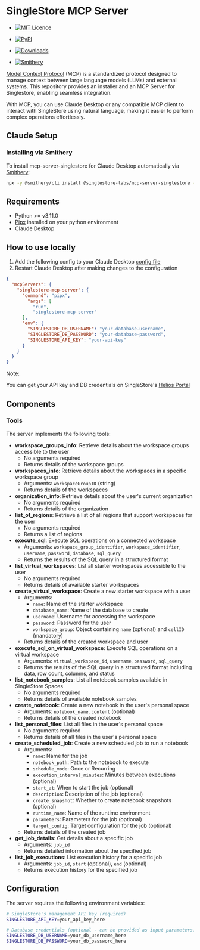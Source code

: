 # SingleStore MCP Server

- [![MIT Licence](https://img.shields.io/badge/License-MIT-yellow.svg)](https://github.com/singlestore-labs/mcp-server-singlestore/blob/main/LICENSE)

- [![PyPI](https://img.shields.io/pypi/v/singlestore-mcp-server)](https://pypi.org/project/singlestore-mcp-server/)

- [![Downloads](https://static.pepy.tech/badge/singlestore-mcp-server)](https://pepy.tech/project/singlestore-mcp-server)

- [![Smithery](https://smithery.ai/badge/@singlestore-labs/mcp-server-singlestore)](https://smithery.ai/server/@singlestore-labs/mcp-server-singlestore)

[Model Context Protocol]((https://modelcontextprotocol.io/introduction)) (MCP) is a standardized protocol designed to manage context between large language models (LLMs) and external systems. This repository provides an installer and an MCP Server for Singlestore, enabling seamless integration.

With MCP, you can use Claude Desktop or any compatible MCP client to interact with SingleStore using natural language, making it easier to perform complex operations effortlessly.

## Claude Setup

### Installing via Smithery

To install mcp-server-singlestore for Claude Desktop automatically via [Smithery](https://smithery.ai/server/@singlestore-labs/mcp-server-singlestore):

```bash
npx -y @smithery/cli install @singlestore-labs/mcp-server-singlestore --client claude
```

## Requirements

- Python >= v3.11.0
- [Pipx](https://pipx.pypa.io/stable/) installed on your python environment
- Claude Desktop

## How to use locally

1. Add the following config to your Claude Desktop [config file](https://modelcontextprotocol.io/quickstart/user)
2. Restart Claude Desktop after making changes to the configuration

```json
{
  "mcpServers": {
    "singlestore-mcp-server": {
      "command": "pipx",
        "args": [
          "run",
          "singlestore-mcp-server"
      ],
      "env": {
        "SINGLESTORE_DB_USERNAME": "your-database-username",
        "SINGLESTORE_DB_PASSWORD": "your-database-password",
        "SINGLESTORE_API_KEY": "your-api-key"
      }
    }
  }
}
```

Note:

You can get your API key and DB credentials on SingleStore's [Helios Portal](https://portal.singlestore.com/intention/cloud)

## Components

### Tools

The server implements the following tools:

- **workspace_groups_info**: Retrieve details about the workspace groups accessible to the user
  - No arguments required
  - Returns details of the workspace groups
- **workspaces_info**: Retrieve details about the workspaces in a specific workspace group
  - Arguments: `workspaceGroupID` (string)
  - Returns details of the workspaces
- **organization_info**: Retrieve details about the user's current organization
  - No arguments required
  - Returns details of the organization
- **list_of_regions**: Retrieve a list of all regions that support workspaces for the user
  - No arguments required
  - Returns a list of regions
- **execute_sql**: Execute SQL operations on a connected workspace
  - Arguments: `workspace_group_identifier`, `workspace_identifier`, `username`, `password`, `database`, `sql_query`
  - Returns the results of the SQL query in a structured format
- **list_virtual_workspaces**: List all starter workspaces accessible to the user
  - No arguments required
  - Returns details of available starter workspaces
- **create_virtual_workspace**: Create a new starter workspace with a user
  - Arguments:
    - `name`: Name of the starter workspace
    - `database_name`: Name of the database to create
    - `username`: Username for accessing the workspace
    - `password`: Password for the user
    - `workspace_group`: Object containing `name` (optional) and `cellID` (mandatory)
  - Returns details of the created workspace and user
- **execute_sql_on_virtual_workspace**: Execute SQL operations on a virtual workspace
  - Arguments: `virtual_workspace_id`, `username`, `password`, `sql_query`
  - Returns the results of the SQL query in a structured format including data, row count, columns, and status
- **list_notebook_samples**: List all notebook samples available in SingleStore Spaces
  - No arguments required
  - Returns details of available notebook samples
- **create_notebook**: Create a new notebook in the user's personal space
  - Arguments: `notebook_name`, `content` (optional)
  - Returns details of the created notebook
- **list_personal_files**: List all files in the user's personal space
  - No arguments required
  - Returns details of all files in the user's personal space
- **create_scheduled_job**: Create a new scheduled job to run a notebook
  - Arguments:
    - `name`: Name for the job
    - `notebook_path`: Path to the notebook to execute
    - `schedule_mode`: Once or Recurring
    - `execution_interval_minutes`: Minutes between executions (optional)
    - `start_at`: When to start the job (optional)
    - `description`: Description of the job (optional)
    - `create_snapshot`: Whether to create notebook snapshots (optional)
    - `runtime_name`: Name of the runtime environment
    - `parameters`: Parameters for the job (optional)
    - `target_config`: Target configuration for the job (optional)
  - Returns details of the created job
- **get_job_details**: Get details about a specific job
  - Arguments: `job_id`
  - Returns detailed information about the specified job
- **list_job_executions**: List execution history for a specific job
  - Arguments: `job_id`, `start` (optional), `end` (optional)
  - Returns execution history for the specified job

## Configuration

The server requires the following environment variables:

```bash
# SingleStore's management API key (required)
SINGLESTORE_API_KEY=your_api_key_here

# Database credentials (optional - can be provided as input parameters)
SINGLESTORE_DB_USERNAME=your_db_username_here
SINGLESTORE_DB_PASSWORD=your_db_password_here
```
